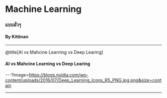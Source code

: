 # Machine Learning

### แบบมั่วๆ

#### By Kittinan
---
@title[AI vs Mahcine Learning vs Deep Learing]

#### AI vs Mahcine Learning vs Deep Learing

---?image=https://blogs.nvidia.com/wp-content/uploads/2016/07/Deep_Learning_Icons_R5_PNG.jpg.png&size=contain

---
